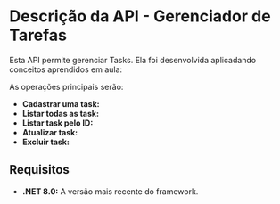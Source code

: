  <h1>Descrição da API - Gerenciador de Tarefas</h1>
   <p>Esta API permite gerenciar Tasks. Ela foi desenvolvida aplicadando conceitos aprendidos em aula:</p>
    <p>As operações principais serão:</p>
    <ul>
        <li><strong>Cadastrar uma task:</strong></li>
        <li><strong>Listar todas as task:</strong></li>
        <li><strong>Listar task pelo ID:</strong></li>
        <li><strong>Atualizar task:</strong></li>
        <li><strong>Excluir task:</strong></li>
    </ul>
    <h2>Requisitos</h2>
    <ul>
        <li><strong>.NET 8.0:</strong> A versão mais recente do framework.</li>
    </ul>
